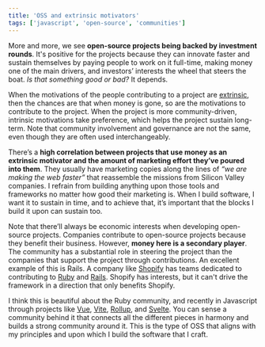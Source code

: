 ```yaml
---
title: 'OSS and extrinsic motivators'
tags: ['javascript', 'open-source', 'communities']
---
```


More and more,
we see **open-source projects being backed by investment rounds**. It's positive for the projects because they can innovate faster and sustain themselves by paying people to work on it full-time, making money one of the main drivers, and investors’ interests the wheel that steers the boat.
_Is that something good or bad?_ It depends.

When the motivations of the people contributing to a project are [extrinsic](https://en.wikipedia.org/wiki/Motivation#Incentive_theories:_intrinsic_and_extrinsic_motivation), then the chances are that when money is gone, so are the motivations to contribute to the project. When the project is more community-driven, intrinsic motivations take preference, which helps the project sustain long-term. Note that community involvement and governance are not the same, even though they are often used interchangeably.

There’s a **high correlation between projects that use money as an extrinsic motivator and the amount of marketing effort they’ve poured into them**. They usually have marketing copies along the lines of _“we are making the web faster”_ that reassemble the missions from Silicon Valley companies. I refrain from building anything upon those tools and frameworks no matter how good their marketing is. When I build software, I want it to sustain in time, and to achieve that, it’s important that the blocks I build it upon can sustain too.

Note that there’ll always be economic interests when developing open-source projects. Companies contribute to open-source projects because they benefit their business. However, **money here is a secondary player**. The community has a substantial role in steering the project than the companies that support the project through contributions.
An excellent example of this is Rails.
A company like [Shopify](https://shopify.com) has teams dedicated to contributing to [Ruby](https://www.ruby-lang.org/en/) and [Rails](https://rubyonrails.org/).
Shopify has interests, but it can't drive the framework in a direction that only benefits Shopify.

I think this is beautiful about the Ruby community,
and recently in Javascript through projects like [Vue](https://vuejs.org/), [Vite](https://vitejs.dev/), [Rollup](https://rollupjs.org/), and [Svelte](https://svelte.dev/).
You can sense a community behind it that connects all the different pieces in harmony and builds a strong community around it.
This is the type of OSS that aligns with my principles and upon which I build the software that I craft.
